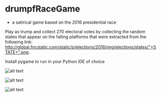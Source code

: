 # drumpfRaceGame
 - a satirical game based on the 2016 presidential race

Play as trump and collect 270 electoral votes by collecting the random states that appear on the falling platforms that were extracted from the following link: http://global.fncstatic.com/static/p/elections/2016/img/elections/states/"+STATE+".png. 

Install pygame to run in your Python IDE of choice

![alt text](https://i.imgur.com/bw5uYMA.png)

![alt text](https://i.imgur.com/ixiLyWO.png)

![alt text](https://i.imgur.com/DA9owwE.png)
